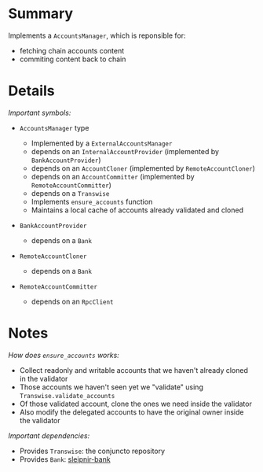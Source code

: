 
# Summary

Implements a `AccountsManager`, which is reponsible for:

- fetching chain accounts content
- commiting content back to chain

# Details

*Important symbols:*

- `AccountsManager` type
  - Implemented by a `ExternalAccountsManager`
  - depends on an `InternalAccountProvider` (implemented by `BankAccountProvider`)
  - depends on an `AccountCloner` (implemented by `RemoteAccountCloner`)
  - depends on an `AccountCommitter` (implemented by `RemoteAccountCommitter`)
  - depends on a `Transwise`
  - Implements `ensure_accounts` function
  - Maintains a local cache of accounts already validated and cloned

- `BankAccountProvider`
  - depends on a `Bank`

- `RemoteAccountCloner`
  - depends on a `Bank`

- `RemoteAccountCommitter`
  - depends on an `RpcClient`

# Notes

*How does `ensure_accounts` works:*

- Collect readonly and writable accounts that we haven't already cloned in the validator
- Those accounts we haven't seen yet we "validate" using `Transwise.validate_accounts`
- Of those validated account, clone the ones we need inside the validator
- Also modify the delegated accounts to have the original owner inside the validator

*Important dependencies:*

- Provides `Transwise`: the conjuncto repository
- Provides `Bank`: [sleipnir-bank](../sleipnir-bank/README.md)
